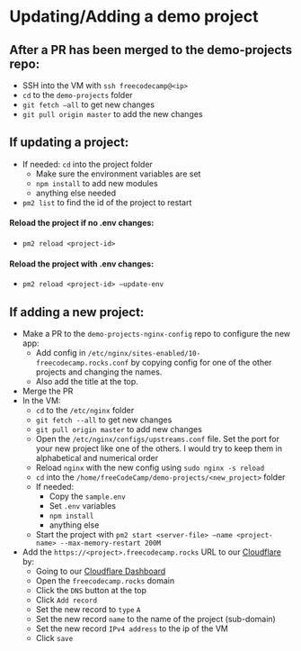 # Updating/Adding a demo project

## After a PR has been merged to the demo-projects repo:

- SSH into the VM with `ssh freecodecamp@<ip>`
- `cd` to the `demo-projects` folder
- `git fetch —all` to get new changes
- `git pull origin master` to add the new changes

## If updating a project:

- If needed: `cd` into the project folder
  - Make sure the environment variables are set
  - `npm install` to add new modules
  - anything else needed
- `pm2 list` to find the id of the project to restart

#### Reload the project if no .env changes:

- `pm2 reload <project-id>`

#### Reload the project with .env changes:

- `pm2 reload <project-id> —update-env`

## If adding a new project:

- Make a PR to the `demo-projects-nginx-config` repo to configure the new app:
  - Add config in `/etc/nginx/sites-enabled/10-freecodecamp.rocks.conf` by copying config for one of the other projects and changing the names.
  - Also add the title at the top.
- Merge the PR
- In the VM:
  - `cd` to the `/etc/nginx` folder
  - `git fetch --all` to get new changes
  - `git pull origin master` to add new changes
  - Open the `/etc/nginx/configs/upstreams.conf` file. Set the port for your new project like one of the others. I would try to keep them in alphabetical and numerical order
  - Reload `nginx` with the new config using `sudo nginx -s reload`
  - `cd` into the `/home/freeCodeCamp/demo-projects/<new_project>` folder
  - If needed:
    - Copy the `sample.env`
    - Set `.env` variables
    - `npm install`
    - anything else
  - Start the project with `pm2 start <server-file> —name <project-name> --max-memory-restart 200M`
- Add the `https://<project>.freecodecamp.rocks` URL to our [Cloudflare](https://www.cloudflare.com/) by:
  - Going to our [Cloudflare Dashboard](https://dash.cloudflare.com/)
  - Open the `freecodecamp.rocks` domain
  - Click the `DNS` button at the top
  - Click `Add record`
  - Set the new record to `type` `A`
  - Set the new record `name` to the name of the project (sub-domain)
  - Set the new record `IPv4 address` to the ip of the VM
  - Click `save`
